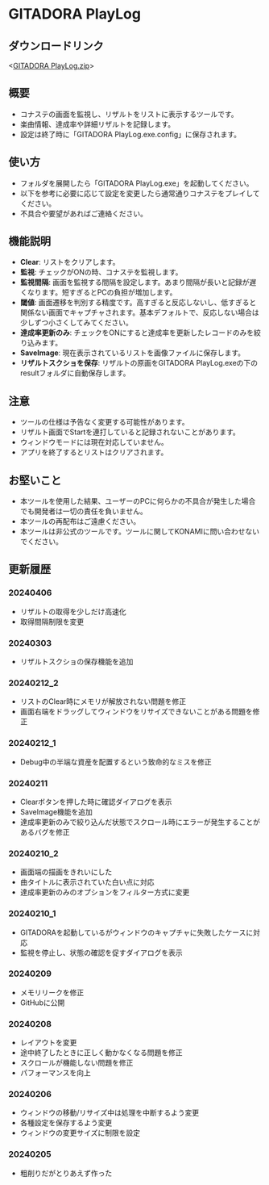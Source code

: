# GITADORA PlayLog

## ダウンロードリンク
<[GITADORA PlayLog.zip](https://wachip-taka.github.io/tools/GITADORA%20PlayLog/GITADORA%20PlayLog.zip)>

## 概要
- コナステの画面を監視し、リザルトをリストに表示するツールです。  
- 楽曲情報、達成率や詳細リザルトを記録します。
- 設定は終了時に「GITADORA PlayLog.exe.config」に保存されます。

## 使い方
- フォルダを展開したら「GITADORA PlayLog.exe」を起動してください。
- 以下を参考に必要に応じて設定を変更したら通常通りコナステをプレイしてください。
- 不具合や要望があればご連絡ください。

## 機能説明
- **Clear**: リストをクリアします。
- **監視**: チェックがONの時、コナステを監視します。
- **監視間隔**: 画面を監視する間隔を設定します。あまり間隔が長いと記録が遅くなります。短すぎるとPCの負担が増加します。
- **閾値**: 画面遷移を判別する精度です。高すぎると反応しないし、低すぎると関係ない画面でキャプチャされます。基本デフォルトで、反応しない場合は少しずつ小さくしてみてください。
- **達成率更新のみ**: チェックをONにすると達成率を更新したレコードのみを絞り込みます。
- **SaveImage**: 現在表示されているリストを画像ファイルに保存します。
- **リザルトスクショを保存**: リザルトの原画をGITADORA PlayLog.exeの下のresultフォルダに自動保存します。

## 注意
- ツールの仕様は予告なく変更する可能性があります。
- リザルト画面でStartを連打していると記録されないことがあります。
- ウィンドウモードには現在対応していません。
- アプリを終了するとリストはクリアされます。

## お堅いこと
- 本ツールを使用した結果、ユーザーのPCに何らかの不具合が発生した場合でも開発者は一切の責任を負いません。  
- 本ツールの再配布はご遠慮ください。  
- 本ツールは非公式のツールです。ツールに関してKONAMIに問い合わせないでください。  

## 更新履歴
### 20240406
- リザルトの取得を少しだけ高速化
- 取得間隔制限を変更

### 20240303
- リザルトスクショの保存機能を追加

### 20240212_2
- リストのClear時にメモリが解放されない問題を修正
- 画面右端をドラッグしてウィンドウをリサイズできないことがある問題を修正

### 20240212_1
- Debug中の半端な資産を配置するという致命的なミスを修正

### 20240211
- Clearボタンを押した時に確認ダイアログを表示
- SaveImage機能を追加
- 達成率更新のみで絞り込んだ状態でスクロール時にエラーが発生することがあるバグを修正

### 20240210_2
- 画面端の描画をきれいにした
- 曲タイトルに表示されていた白い点に対応
- 達成率更新のみのオプションをフィルター方式に変更

### 20240210_1
- GITADORAを起動しているがウィンドウのキャプチャに失敗したケースに対応
- 監視を停止し、状態の確認を促すダイアログを表示

### 20240209
- メモリリークを修正
- GitHubに公開

### 20240208
- レイアウトを変更
- 途中終了したときに正しく動かなくなる問題を修正
- スクロールが機能しない問題を修正
- パフォーマンスを向上

### 20240206
- ウィンドウの移動/リサイズ中は処理を中断するよう変更
- 各種設定を保存するよう変更
- ウィンドウの変更サイズに制限を設定

### 20240205
- 粗削りだがとりあえず作った



